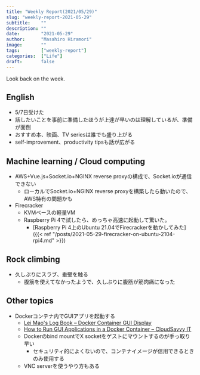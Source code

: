 ```yaml
---
title: "Weekly Report(2021/05/29)"
slug: "weekly-report-2021-05-29"
subtitle:    ""
description: ""
date:        "2021-05-29"
author:      "Masahiro Hiramori"
image:       ""
tags:        ["weekly-report"]
categories:  ["Life"]
draft:       false
---
```


Look back on the week.

## English

- 5/7日受けた
- 話したいことを事前に準備したほうが上達が早いのは理解しているが、準備が面倒
- おすすめ本、映画、TV seriesは誰でも盛り上がる
- self-improvement、productivity tipsも話が広がる

## Machine learning / Cloud computing

- AWS+Vue.js+Socket.io+NGINX reverse proxyの構成で、Socket.ioが通信できない
    - ローカルでSocket.io+NGINX reverse proxyを構築したら動いたので、AWS特有の問題かも
- Firecracker
    - KVMベースの軽量VM
    - Raspberry Pi 4で試したら、めっちゃ高速に起動して驚いた。
        - [Raspberry Pi 4上のUbuntu 21.04でFirecrackerを動かしてみた]({{< ref "/posts/2021-05-29-firecracker-on-ubuntu-2104-rpi4.md" >}})

## Rock climbing

- 久しぶりにスラブ、垂壁を触る
    - 腹筋を使えてなかったようで、久しぶりに腹筋が筋肉痛になった

## Other topics

- Dockerコンテナ内でGUIアプリを起動する
    - [Lei Mao's Log Book – Docker Container GUI Display](https://leimao.github.io/blog/Docker-Container-GUI-Display/)
    - [How to Run GUI Applications in a Docker Container – CloudSavvy IT](https://www.cloudsavvyit.com/10520/how-to-run-gui-applications-in-a-docker-container/)
    - Dockerのbind mountでX socketをゲストにマウントするのが手っ取り早い
        - セキュリティ的によくないので、コンテナイメージが信用できるときのみ使用する
    - VNC serverを使うやり方もある

